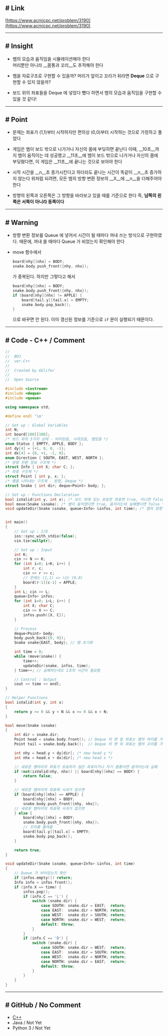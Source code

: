 ## \# Link

[https://www.acmicpc.net/problem/3190](https://www.acmicpc.net/problem/3190)

---

## \# Insight

- 뱀의 모습과 움직임을 시뮬레이션해야 한다  
  머리뿐만 아니라 __몸통과 꼬리__도 추적해야 한다
    
- 뱀을 자료구조로 구현할 수 있을까?
  머리가 앞이고 꼬리가 뒤라면 __Deque__ 으로 구현할 수 있지 않을까?

- 보드 위의 좌표들을 Deque 에 넣었다 뺐다 하면서 뱀의 모습과 움직임을 구현할 수 있을 것 같다!

---

## \# Point

- 문제는 좌표가 (1,1)부터 시작하지만 편의상 (0,0)부터 시작하는 것으로 가정하고 풀었다

- 게임은 뱀이 보드 밖으로 나가거나 자신의 몸에 부딪히면 끝난다 
  이때, __10초__까지 뱀이 움직이는 데 성공했고 __11초__에 뱀이 보드 밖으로 나가거나 자신의 몸에 부딪혔다면,
  이 게임은 __11초__에 끝나는 것으로 보아야 한다

- 시작 시간을 __n__초 증가시킨다고 하더라도 끝나는 시간이 똑같이 __n__초 증가하지 않는다
  위처럼 되려면, 모든 뱀의 방향 변환 정보의 __X__에 __n__을 더해주어야 한다

- 방향의 왼쪽과 오른쪽은 그 방향을 바라보고 있을 때를 기준으로 한다
  즉, __남쪽의 왼쪽은 서쪽이 아니라 동쪽이다__

---

## \# Warning

- 방향 변환 정보를 Queue 에 넣어서 시간이 될 때마다 꺼내 쓰는 방식으로 구현하였다.
  때문에, 꺼내 쓸 때마다 Queue 가 비었는지 확인해야 한다

- move 함수에서 
    ```C++
    board[nhy][nhx] = BODY;
    snake.body.push_front({nhy, nhx});
    ```
  가 중복된다. 하지만 그렇다고 해서
    ```C++
    board[nhy][nhx] = BODY;
    snake.body.push_front({nhy, nhx});
    if (board[nhy][nhx] != APPLE) {
        board[tail.y][tail.x] = EMPTY;
        snake.body.pop_back();
    }
    ```
  으로 바꾸면 안 된다. 이미 갱신된 정보를 기준으로 ```if``` 문이 실행되기 때문이다.

---

## \# Code - C++ / Comment

```C++
//
//  BOJ
//  ver.C++
//
//  Created by GGlifer
//
//  Open Source

#include <iostream>
#include <deque>
#include <queue>

using namespace std;

#define endl '\n'

// Set up : Global Variables
int N;
int board[100][100];
/* 보드 위의 3가지 상태 - 비어있음, 사과있음, 뱀있음 */
enum Status { EMPTY, APPLE, BODY };
int dy[4] = {+1, 0, 0, -1};
int dx[4] = {0, +1, -1, 0};
enum Direction { SOUTH, EAST, WEST, NORTH };
/* 방향 전환 정보 구조체 */
struct Info { int X; char C; };
/* 좌표 구조체 */
struct Point { int y, x; };
/* 뱀을 나타내는 구조체 - 방향, Deque */
struct Snake { int dir; deque<Point> body; };

// Set up : Functions Declaration
bool isValid(int y, int x); /* 보드 위에 있는 유효한 좌표면 true, 아니면 false */
bool move(Snake &snake); /* 뱀이 움직였다면 true, 움직이는데 실패했다면 false */
void updateDir(Snake &snake, queue<Info> &infos, int time); /* 뱀의 방향 전환 */


int main()
{
    // Set up : I/O
    ios::sync_with_stdio(false);
    cin.tie(nullptr);

    // Set up : Input
    int K;
    cin >> N >> K;
    for (int i=0; i<K; i++) {
        int r, c;
        cin >> r >> c;
        // 문제는 (1,1) => 나는 (0,0)
        board[r-1][c-1] = APPLE;
    }
    int L; cin >> L;
    queue<Info> infos;
    for (int i=0; i<L; i++) {
        int X; char C;
        cin >> X >> C;
        infos.push({X, C});
    }

    // Process
    deque<Point> body;
    body.push_back({0, 0}); 
    Snake snake{EAST, body}; // 뱀 초기화

    int time = 0;
    while (move(snake)) {
        time++;
        updateDir(snake, infos, time);
    } time++; // 실패하는데도 1초의 시간이 필요함

    // Control : Output
    cout << time << endl;
}

// Helper Functions
bool isValid(int y, int x)
{
    return y >= 0 && y < N && x >= 0 && x < N;
}

bool move(Snake &snake)
{
    int dir = snake.dir;
    Point head = snake.body.front(); // Deque 의 맨 앞 좌표는 뱀의 머리를 가리킴
    Point tail = snake.body.back();  // Deque 의 맨 뒤 좌표는 뱀의 꼬리를 가리킴

    int nhy = head.y + dy[dir]; /* new head y */
    int nhx = head.x + dx[dir]; /* new head x */

    // 새로운 뱀머리의 좌표가 유효하지 않은 좌표이거나 자기 몸통이면 움직이는데 실패
    if (not(isValid(nhy, nhx)) || board[nhy][nhx] == BODY) {
        return false;
    }

    // 새로운 뱀머리의 좌표에 사과가 있으면
    if (board[nhy][nhx] == APPLE) {
        board[nhy][nhx] = BODY;
        snake.body.push_front({nhy, nhx});
    // 새로운 뱀머리의 좌표에 사과가 없으면
    } else {
        board[nhy][nhx] = BODY;
        snake.body.push_front({nhy, nhx});
        // 꼬리를 줄여줌
        board[tail.y][tail.x] = EMPTY;
        snake.body.pop_back();
    }

    return true;
}

void updateDir(Snake &snake, queue<Info> &infos, int time)
{
    // Queue 가 비어있는지 확인
    if (infos.empty()) return;
    Info info = infos.front();
    if (info.X == time) {
        infos.pop();
        if (info.C == 'L') {
            switch (snake.dir) {
                case SOUTH: snake.dir = EAST;  return;
                case EAST:  snake.dir = NORTH; return;
                case WEST:  snake.dir = SOUTH; return;
                case NORTH: snake.dir = WEST;  return;
                default: throw;
            }
        }
        if (info.C == 'D') {
            switch (snake.dir) {
                case SOUTH: snake.dir = WEST;  return;
                case EAST:  snake.dir = SOUTH; return;
                case WEST:  snake.dir = NORTH; return;
                case NORTH: snake.dir = EAST;  return;
                default: throw;
            }
        }
    }
}
```

---

## \# GitHub / No Comment

- [C++](https://github.com/GGlifer/Problem_solving/blob/master/BOJ/Archive/3190__%E1%84%87%E1%85%A2%E1%86%B7/3190_GGlifer.cpp)
- Java / Not Yet
- Python 3 / Not Yet